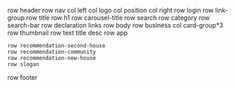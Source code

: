 row header
    row nav
        col left
            col logo
            col position
        col right
            row login
            row link-group
    row title
        row h1
        row carousel-title
    row search
        row category
        row search-bar
    row declaration
        links
row body
    row business
        col card-group*3
            row
                thumbnail
            row text
                title
                desc
    row app
        
    row recommendation-second-house
    row recommendation-community
    row recommendation-new-house
    row slogan
row footer